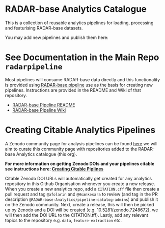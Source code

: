 # RADAR-base Analytics Catalogue

This is a collection of reusable analytics pipelines for loading, processing and featurising RADAR-base datasets.

You may add new pipelines and publish them here:

# See Documentation in the Main Repo `radarpipeline`
Most pipelines will consume RADAR-base data directly and this functionality is provided using [RADAR-base pipeline]() use as the basis for creating new pipelines. Instructions are provided in the README and Wiki of that repository.
 - [RADAR-base Pipeline README](https://github.com/RADAR-base/radarpipeline)
 - [RADAR-base Pipeline Wiki](https://github.com/RADAR-base/radarpipeline/wiki)


# Creating Citable Analytics Pipelines
A Zenodo community page for analysis pipelines can be found [here](https://zenodo.org/communities/radar-base-analytics/?page=1&size=20) we will aim to curate this community page with repositories added to the RADAR-base Analytics catalogue (this org).

**For more information on getting Zenodo DOIs and your pipelines citable see instructions here: [Creating Citable Piplines](https://github.com/RADAR-base/radarpipeline/wiki/Creating-Citable-Analytics-Pipelines)**

Citable Zenodo DOI URLs will automatically get created for any analytics repository in this Github Organisation whenever you create a new release. When you create a new analytics repo, add a `CITATION.cff` file then create a pull request and tag `@afolarin` and `@Hsankesara` to review (and tag in the PR description `@RADAR-base-Analytics/pipeline-catalog-admins`) and publish it on the Zenodo community. Next, create a release, this will then be picked up by Zenodo and a DOI will be created (e.g. 10.5281/zenodo.7248672), we will then add the DOI URL to the CITATION.tff). Lastly, add any relevant topics to the repository e.g. `data`, `feature-extraction` etc.
